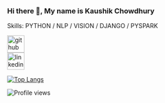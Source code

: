 ### Hi there 👋, My name is Kaushik Chowdhury

Skills: PYTHON / NLP / VISION / DJANGO / PYSPARK


[<img src='https://cdn.jsdelivr.net/npm/simple-icons@3.0.1/icons/github.svg' alt='github' height='40'>](https://github.com/KaushikChowdhury)       
[<img src='https://cdn.jsdelivr.net/npm/simple-icons@3.0.1/icons/linkedin.svg' alt='linkedin' height='40'>](https://www.linkedin.com/in/https://www.linkedin.com/in/kaushikchowdhury//)  

[![Top Langs](https://github-readme-stats.vercel.app/api/top-langs/?username=KaushikChowdhury)](https://github.com/anuraghazra/github-readme-stats)

![Profile views](https://komarev.com/ghpvc/?username=KaushikChowdhury)
